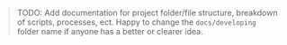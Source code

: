 > TODO: Add documentation for project folder/file structure, breakdown of scripts, processes, ect. Happy to change the `docs/developing` folder name if anyone has a better or clearer idea.
